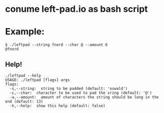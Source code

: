 # conume left-pad.io as bash script

# Example:

```
$ ./leftpad --string fnord --char @ --amount 6
@fnord
```


## Help!

```
./leftpad --help
USAGE: ./leftpad [flags] args
flags:
  -s,--string:  string to be padded (default: 'oswald')
  -c,--char:  character to be used to pad the sring (default: '@')
  -a,--amount:  amount of characters the string should be long in the end (default: 13)
  -h,--help:  show this help (default: false)
```
